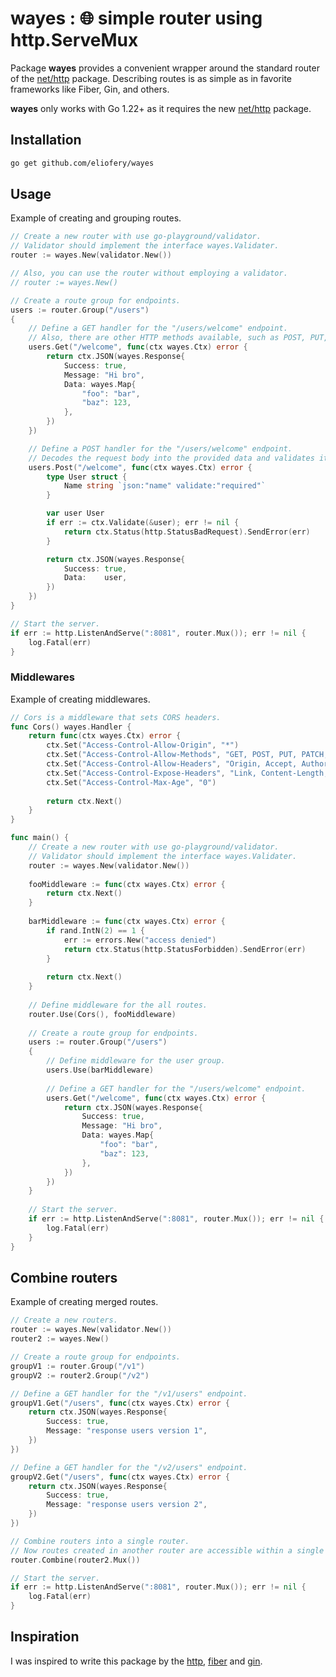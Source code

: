 # wayes : 🌐 simple router using http.ServeMux

Package **wayes** provides a convenient wrapper around the standard router of the [net/http](https://pkg.go.dev/net/http#ServeMux) package. Describing routes is as simple as in favorite frameworks like Fiber, Gin, and others.

**wayes** only works with Go 1.22+ as it requires the new [net/http](https://pkg.go.dev/net/http#ServeMux) package.

## Installation

```bash
go get github.com/eliofery/wayes
```

## Usage

Example of creating and grouping routes.

```go
// Create a new router with use go-playground/validator.
// Validator should implement the interface wayes.Validater.
router := wayes.New(validator.New())

// Also, you can use the router without employing a validator.
// router := wayes.New()

// Create a route group for endpoints.
users := router.Group("/users")
{
    // Define a GET handler for the "/users/welcome" endpoint.
    // Also, there are other HTTP methods available, such as POST, PUT, PATCH, DELETE, OPTIONS, and HEAD.
    users.Get("/welcome", func(ctx wayes.Ctx) error {
        return ctx.JSON(wayes.Response{
            Success: true,
            Message: "Hi bro",
            Data: wayes.Map{
                "foo": "bar",
                "baz": 123,
            },
        })
    })

    // Define a POST handler for the "/users/welcome" endpoint.
    // Decodes the request body into the provided data and validates it.
    users.Post("/welcome", func(ctx wayes.Ctx) error {
        type User struct {
            Name string `json:"name" validate:"required"`
        }

        var user User
        if err := ctx.Validate(&user); err != nil {
            return ctx.Status(http.StatusBadRequest).SendError(err)
        }

        return ctx.JSON(wayes.Response{
            Success: true,
            Data:    user,
        })
    })
}

// Start the server.
if err := http.ListenAndServe(":8081", router.Mux()); err != nil {
    log.Fatal(err)
}
```

### Middlewares

Example of creating middlewares.

```go
// Cors is a middleware that sets CORS headers.
func Cors() wayes.Handler {
    return func(ctx wayes.Ctx) error {
        ctx.Set("Access-Control-Allow-Origin", "*")
        ctx.Set("Access-Control-Allow-Methods", "GET, POST, PUT, PATCH, DELETE, OPTIONS")
        ctx.Set("Access-Control-Allow-Headers", "Origin, Accept, Authorization, Content-Type, X-CSRF-Token")
        ctx.Set("Access-Control-Expose-Headers", "Link, Content-Length, Access-Control-Allow-Origin")
        ctx.Set("Access-Control-Max-Age", "0")
        
        return ctx.Next()
    }
}

func main() {
    // Create a new router with use go-playground/validator.
    // Validator should implement the interface wayes.Validater.
    router := wayes.New(validator.New())
    
    fooMiddleware := func(ctx wayes.Ctx) error {
        return ctx.Next()
    }
    
    barMiddleware := func(ctx wayes.Ctx) error {
        if rand.IntN(2) == 1 {
            err := errors.New("access denied")
            return ctx.Status(http.StatusForbidden).SendError(err)
        }
        
        return ctx.Next()
    }
    
    // Define middleware for the all routes.
    router.Use(Cors(), fooMiddleware)
    
    // Create a route group for endpoints.
    users := router.Group("/users")
    {
        // Define middleware for the user group.
        users.Use(barMiddleware)
        
        // Define a GET handler for the "/users/welcome" endpoint.
        users.Get("/welcome", func(ctx wayes.Ctx) error {
            return ctx.JSON(wayes.Response{
                Success: true,
                Message: "Hi bro",
                Data: wayes.Map{
                    "foo": "bar",
                    "baz": 123,
                },
            })
        })
    }
    
    // Start the server.
    if err := http.ListenAndServe(":8081", router.Mux()); err != nil {
        log.Fatal(err)
    }
}
```
## Combine routers

Example of creating merged routes.

```go
// Create a new routers.
router := wayes.New(validator.New())
router2 := wayes.New()

// Create a route group for endpoints.
groupV1 := router.Group("/v1")
groupV2 := router2.Group("/v2")

// Define a GET handler for the "/v1/users" endpoint.
groupV1.Get("/users", func(ctx wayes.Ctx) error {
    return ctx.JSON(wayes.Response{
        Success: true,
        Message: "response users version 1",
    })
})

// Define a GET handler for the "/v2/users" endpoint.
groupV2.Get("/users", func(ctx wayes.Ctx) error {
    return ctx.JSON(wayes.Response{
        Success: true,
        Message: "response users version 2",
    })
})

// Combine routers into a single router.
// Now routes created in another router are accessible within a single router.
router.Combine(router2.Mux())

// Start the server.
if err := http.ListenAndServe(":8081", router.Mux()); err != nil {
    log.Fatal(err)
}
```

## Inspiration

I was inspired to write this package by the [http](https://pkg.go.dev/net/http), [fiber](https://github.com/gofiber/fiber) and [gin](https://github.com/gin-gonic/gin).
